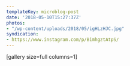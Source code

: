 ```yaml
---
templateKey: microblog-post
date: '2018-05-10T15:27:37Z'
photos:
- "/wp-content/uploads/2018/05/igHLzHJC.jpg"
syndication:
- https://www.instagram.com/p/BimhgztAtpS/
---
```


[gallery size=full columns=1]

